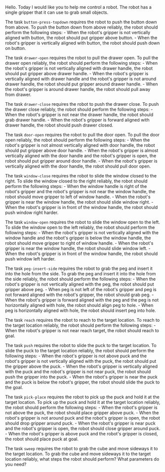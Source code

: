 Hello. Today I would like you to help me control a robot. The robot has a single gripper that it can use to grab small objects.


The task `button-press-topdown` requires the robot to push the button down from above.
To push the button down from above reliably, the robot should perform the following steps:
    - When the robot's gripper is not vertically aligned with button, the robot should put gripper above button.
    - When the robot's gripper is vertically aligned with button, the robot should push down on button.

The task `drawer-open` requires the robot to pull the drawer open.
To pull the drawer open reliably, the robot should perform the following steps:
    - When the robot's gripper is not vertically aligned with drawer handle, the robot should put gripper above drawer handle.
    - When the robot's gripper is vertically aligned with drawer handle and the robot's gripper is not around drawer handle, the robot should put gripper around drawer handle.
    - When the robot's gripper is around drawer handle, the robot should pull away from drawer.

The task `drawer-close` requires the robot to push the drawer close.
To push the drawer close reliably, the robot should perform the following steps:
    - When the robot's gripper is not near the drawer handle, the robot should grab drawer handle.
    - When the robot's gripper is forward aligned with drawer handle, the robot should push drawer closed.

The task `door-open` requires the robot to pull the door open.
To pull the door open reliably, the robot should perform the following steps:
    - When the robot's gripper is not almost vertically aligned with door handle, the robot should put gripper above door handle.
    - When the robot's gripper is almost vertically aligned with the door handle and the robot's gripper is open, the robot should put gripper around door handle.
    - When the robot's gripper is vertically aligned with the door handle, the robot should pull door open.

The task `window-close` requires the robot to slide the window closed to the right.
To slide the window closed to the right reliably, the robot should perform the following steps:
    - When the window handle is right of the robot's gripper and the robot's gripper is not near the window handle, the robot should move gripper to left of window handle.
    - When the robot's gripper is near the window handle, the robot should slide window right.
    - When the robot's gripper is in front of the window handle, the robot should push window right harder.

The task `window-open` requires the robot to slide the window open to the left.
To slide the window open to the left reliably, the robot should perform the following steps:
    - When the robot's gripper is not vertically aligned with the window handle and the robot's gripper is below the window handle, the robot should move gripper to right of window handle.
    - When the robot's gripper is near the window handle, the robot should slide window left.
    - When the robot's gripper is in front of the window handle, the robot should push window left harder.

The task `peg-insert-side` requires the robot to grab the peg and insert it into the hole from the side.
To grab the peg and insert it into the hole from the side reliably, the robot should perform the following steps:
    - When the robot's gripper is not vertically aligned with the peg, the robot should put gripper above peg.
    - When peg is not left of the robot's gripper and peg is not forward aligned with the robot's gripper, the robot should grab peg.
    - When the robot's gripper is forward aligned with the peg and the peg is not horizontally aligned with hole, the robot should align peg to hole.
    - When peg is horizontally aligned with hole, the robot should insert peg into hole.

The task `reach` requires the robot to reach to the target location.
To reach to the target location reliably, the robot should perform the following steps:
    - When the robot's gripper is not near reach target, the robot should reach to goal.

The task `push` requires the robot to slide the puck to the target location.
To slide the puck to the target location reliably, the robot should perform the following steps:
    - When the robot's gripper is not above puck and the robot's gripper is not vertically aligned with the puck, the robot should put the gripper above the puck.
    - When the robot's gripper is vertically aligned with the puck and the robot's gripper is not near puck, the robot should push the gripper into the puck.
    - When the robot's gripper is near the puck and the puck is below the robot's gripper, the robot should slide the puck to the goal.

The task `pick-place` requires the robot to pick up the puck and hold it at the target location.
To pick up the puck and hold it at the target location reliably, the robot should perform the following steps:
    - When the robot's gripper is not above the puck, the robot should place gripper above puck.
    - When the robot's gripper is not around puck and the robot's gripper is open, the robot should drop gripper around puck.
    - When the robot's gripper is near puck and the robot's gripper is open, the robot should close gripper around puck.
    - When the robot's gripper is above puck and the robot's gripper is closed, the robot should place puck at goal.

The task `sweep` requires the robot to grab the cube and move sideways it to the target location.
To grab the cube and move sideways it to the target location reliably, what steps the robot should perform? What parameters do you need?
